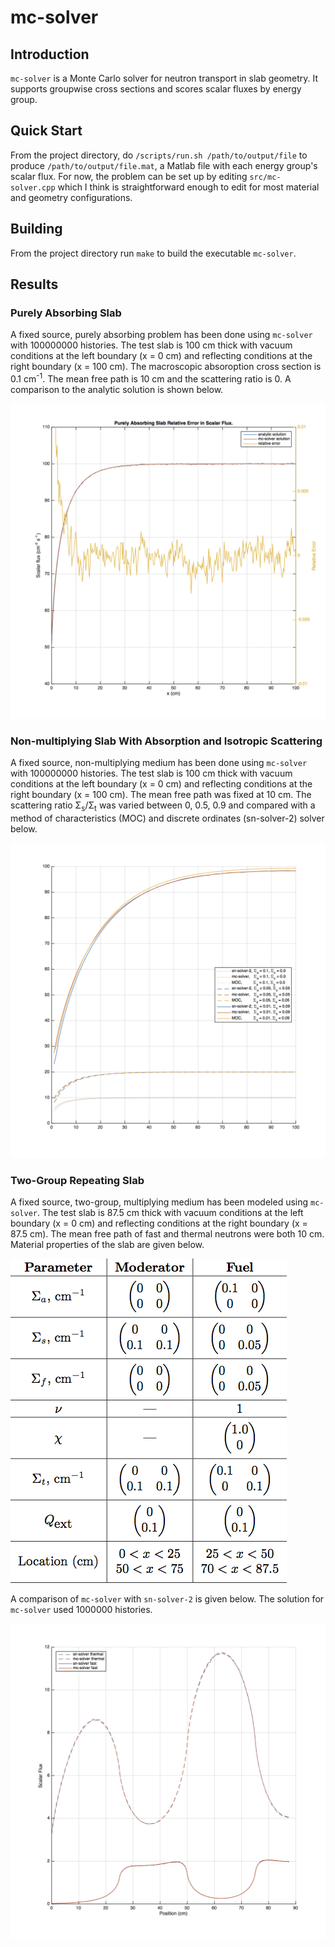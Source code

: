 # mc-solver

## Introduction
`mc-solver` is a Monte Carlo solver for neutron transport in slab geometry. It supports groupwise cross sections and scores scalar fluxes by energy group.

## Quick Start
From the project directory, do `/scripts/run.sh /path/to/output/file` to produce `/path/to/output/file.mat`, a Matlab file with each energy group's scalar flux. For now, the problem can be set up by editing `src/mc-solver.cpp` which I think is straightforward enough to edit for most material and geometry configurations.

## Building
From the project directory run `make` to build the executable `mc-solver`.

## Results
### Purely Absorbing Slab
A fixed source, purely absorbing problem has been done using `mc-solver` with 100000000 histories. The test slab is 100 cm thick with vacuum conditions at the left boundary (x = 0 cm) and reflecting conditions at the right boundary (x = 100 cm). The macroscopic absoroption cross section is 0.1 cm<sup>-1</sup>. The mean free path is 10 cm and the scattering ratio is 0. A comparison to the analytic solution is shown below.

![analytic-comparison](https://raw.githubusercontent.com/agtumulak/mc-solver/master/assets/analytic-comparison.png)

### Non-multiplying Slab With Absorption and Isotropic Scattering
A fixed source, non-multiplying medium has been done using `mc-solver` with 100000000 histories. The test slab is 100 cm thick with vacuum conditions at the left boundary (x = 0 cm) and reflecting conditions at the right boundary (x = 100 cm). The mean free path was fixed at 10 cm. The scattering ratio Σ<sub>s</sub>/Σ<sub>t</sub> was varied between 0, 0.5, 0.9 and compared with a method of characteristics (MOC) and discrete ordinates (sn-solver-2) solver below.

![moc-comparison](https://raw.githubusercontent.com/agtumulak/mc-solver/master/assets/scattering-ratio-comparison.png)

### Two-Group Repeating Slab
A fixed source, two-group, multiplying medium has been modeled using `mc-solver`. The test slab is 87.5 cm thick with vacuum conditions at the left boundary (x = 0 cm) and reflecting conditions at the right boundary (x = 87.5 cm). The mean free path of fast and thermal neutrons were both 10 cm. Material properties of the slab are given below.

![repeating-slab](https://raw.githubusercontent.com/agtumulak/mc-solver/master/assets/moderator-fuel-moderator-fuel-comparison-data.png)

A comparison of `mc-solver` with `sn-solver-2` is given below. The solution for `mc-solver` used 1000000 histories.

![repeating-slab](https://raw.githubusercontent.com/agtumulak/mc-solver/master/assets/moderator-fuel-moderator-fuel-comparison.png)

